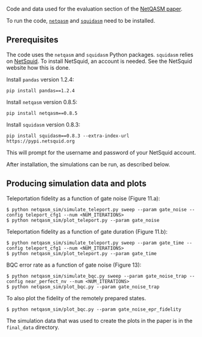 Code and data used for the evaluation section of the [NetQASM paper](https://arxiv.org/abs/2111.09823).

To run the code, [`netqasm`](https://github.com/QuTech-Delft/netqasm) and [`squidasm`](https://github.com/QuTech-Delft/squidasm) need to be installed.

## Prerequisites
The code uses the `netqasm` and `squidasm` Python packages. `squidasm` relies on [NetSquid](https://netsquid.org/).
To install NetSquid, an account is needed. See the NetSquid website how this is done.

Install `pandas` version 1.2.4:
```
pip install pandas==1.2.4
```

Install `netqasm` version 0.8.5:
```
pip install netqasm==0.8.5
```

Install `squidasm` version 0.8.3:
```
pip install squidasm==0.8.3 --extra-index-url https://pypi.netsquid.org
```
This will prompt for the username and password of your NetSquid account.



After installation, the simulations can be run, as described below.

## Producing simulation data and plots

Teleportation fidelity as a function of gate noise (Figure 11.a):
```
$ python netqasm_sim/simulate_teleport.py sweep --param gate_noise --config teleport_cfg1 --num <NUM_ITERATIONS>
$ python netqasm_sim/plot_teleport.py --param gate_noise
```


Teleportation fidelity as a function of gate duration (Figure 11.b):
```
$ python netqasm_sim/simulate_teleport.py sweep --param gate_time --config teleport_cfg1 --num <NUM_ITERATIONS>
$ python netqasm_sim/plot_teleport.py --param gate_time
```


BQC error rate as a function of gate noise (Figure 13):
```
$ python netqasm_sim/simulate_bqc.py sweep --param gate_noise_trap --config near_perfect_nv --num <NUM_ITERATIONS>
$ python netqasm_sim/plot_bqc.py --param gate_noise_trap
```

To also plot the fidelity of the remotely prepared states.
```
$ python netqasm_sim/plot_bqc.py --param gate_noise_epr_fidelity
```

The simulation data that was used to create the plots in the paper is in the `final_data` directory.